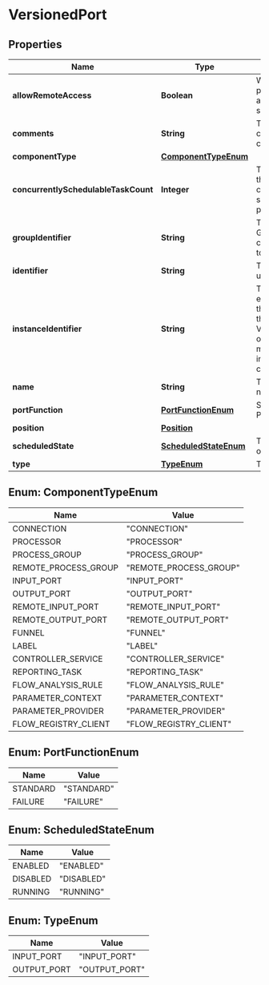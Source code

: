 # VersionedPort

## Properties
Name | Type | Description | Notes
------------ | ------------- | ------------- | -------------
**allowRemoteAccess** | **Boolean** | Whether or not this port allows remote access for site-to-site |  [optional]
**comments** | **String** | The user-supplied comments for the component |  [optional]
**componentType** | [**ComponentTypeEnum**](#ComponentTypeEnum) |  |  [optional]
**concurrentlySchedulableTaskCount** | **Integer** | The number of tasks that should be concurrently scheduled for the port. |  [optional]
**groupIdentifier** | **String** | The ID of the Process Group that this component belongs to |  [optional]
**identifier** | **String** | The component&#x27;s unique identifier |  [optional]
**instanceIdentifier** | **String** | The instance ID of an existing component that is described by this VersionedComponent, or null if this is not mapped to an instantiated component |  [optional]
**name** | **String** | The component&#x27;s name |  [optional]
**portFunction** | [**PortFunctionEnum**](#PortFunctionEnum) | Specifies how the Port should function |  [optional]
**position** | [**Position**](Position.md) |  |  [optional]
**scheduledState** | [**ScheduledStateEnum**](#ScheduledStateEnum) | The scheduled state of the component |  [optional]
**type** | [**TypeEnum**](#TypeEnum) | The type of port. |  [optional]

<a name="ComponentTypeEnum"></a>
## Enum: ComponentTypeEnum
Name | Value
---- | -----
CONNECTION | &quot;CONNECTION&quot;
PROCESSOR | &quot;PROCESSOR&quot;
PROCESS_GROUP | &quot;PROCESS_GROUP&quot;
REMOTE_PROCESS_GROUP | &quot;REMOTE_PROCESS_GROUP&quot;
INPUT_PORT | &quot;INPUT_PORT&quot;
OUTPUT_PORT | &quot;OUTPUT_PORT&quot;
REMOTE_INPUT_PORT | &quot;REMOTE_INPUT_PORT&quot;
REMOTE_OUTPUT_PORT | &quot;REMOTE_OUTPUT_PORT&quot;
FUNNEL | &quot;FUNNEL&quot;
LABEL | &quot;LABEL&quot;
CONTROLLER_SERVICE | &quot;CONTROLLER_SERVICE&quot;
REPORTING_TASK | &quot;REPORTING_TASK&quot;
FLOW_ANALYSIS_RULE | &quot;FLOW_ANALYSIS_RULE&quot;
PARAMETER_CONTEXT | &quot;PARAMETER_CONTEXT&quot;
PARAMETER_PROVIDER | &quot;PARAMETER_PROVIDER&quot;
FLOW_REGISTRY_CLIENT | &quot;FLOW_REGISTRY_CLIENT&quot;

<a name="PortFunctionEnum"></a>
## Enum: PortFunctionEnum
Name | Value
---- | -----
STANDARD | &quot;STANDARD&quot;
FAILURE | &quot;FAILURE&quot;

<a name="ScheduledStateEnum"></a>
## Enum: ScheduledStateEnum
Name | Value
---- | -----
ENABLED | &quot;ENABLED&quot;
DISABLED | &quot;DISABLED&quot;
RUNNING | &quot;RUNNING&quot;

<a name="TypeEnum"></a>
## Enum: TypeEnum
Name | Value
---- | -----
INPUT_PORT | &quot;INPUT_PORT&quot;
OUTPUT_PORT | &quot;OUTPUT_PORT&quot;
